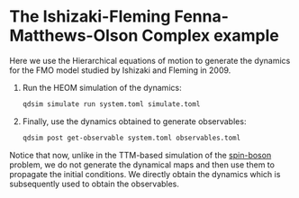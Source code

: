 # The Ishizaki-Fleming Fenna-Matthews-Olson Complex example

Here we use the Hierarchical equations of motion to generate the dynamics for the FMO model studied by Ishizaki and Fleming in 2009.

1. Run the HEOM simulation of the dynamics:
    ```bash
    qdsim simulate run system.toml simulate.toml
    ```
2. Finally, use the dynamics obtained to generate observables:
    ```bash
    qdsim post get-observable system.toml observables.toml
    ```

Notice that now, unlike in the TTM-based simulation of the [spin-boson](../01-Spin-Boson/) problem, we do not generate the dynamical maps and then use them to propagate the initial conditions. We directly obtain the dynamics which is subsequently used to obtain the observables.